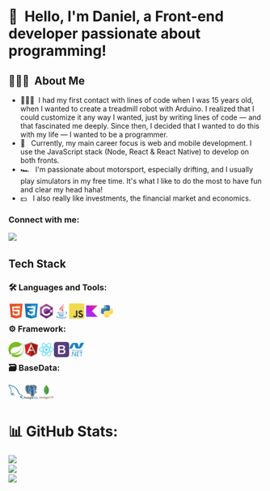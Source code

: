 <h1>👋 &nbsp;Hello, I'm Daniel, a Front-end developer passionate about programming!</h1>

<h2> 👨🏻‍💻 &nbsp;About Me </h2>

- 👨🏻‍💻 &nbsp;I had my first contact with lines of code when I was 15 years old, when I wanted to create a treadmill robot with Arduino. I realized that I could customize it any way I wanted, just by writing lines of code — and that fascinated me deeply. Since then, I decided that I wanted to do this with my life — I wanted to be a programmer.
- 🚀 &nbsp; Currently, my main career focus is web and mobile development. I use the JavaScript stack (Node, React & React Native) to develop on both fronts.
- 🏎 &nbsp; I'm passionate about motorsport, especially drifting, and I usually play simulators in my free time. It's what I like to do the most to have fun and clear my head haha!
- 💵 &nbsp; I also really like investments, the financial market and economics.

 ### Connect with me:

[<img src="https://img.shields.io/badge/-LinkedIn-%230077B5?style=for-the-badge&logo=linkedin&logoColor=white" target="_blank">][linkedin]

##  Tech Stack

### 🛠 Languages and Tools:
<div>
  <img align="left" alt="HTML5" height="30" width="30" src="https://raw.githubusercontent.com/devicons/devicon/master/icons/html5/html5-original.svg" />
  <img align="left" alt="CSS3" height="30" width="30" src="https://raw.githubusercontent.com/devicons/devicon/master/icons/css3/css3-original.svg" />
  <img align="left" alt="CSharp" height="30" width="30" src="https://raw.githubusercontent.com/devicons/devicon/master/icons/csharp/csharp-original.svg" />
  <img align="left" alt="Java" height="30" width="30" src="https://raw.githubusercontent.com/devicons/devicon/master/icons/java/java-original.svg" />
  <img align="left" alt="JavaScript" height="30" width="30" src="https://raw.githubusercontent.com/github/explore/80688e429a7d4ef2fca1e82350fe8e3517d3494d/topics/javascript/javascript.png" />
  <img align="left" alt="kotlin" height="30" width="30px" src="https://github.com/devicons/devicon/blob/master/icons/kotlin/kotlin-original.svg" />
  <img align="left" alt="Python" height="30" width="30" src="https://raw.githubusercontent.com/devicons/devicon/master/icons/python/python-original.svg" />
</div>

<br/>

### ⚙️ Framework:
<div>
  <img align="left" alt="SpringBoot" height="30" width="30" src="https://github.com/devicons/devicon/blob/master/icons/spring/spring-original.svg" />
  <img align="left" alt="Angular" height="30" width="30" src="https://github.com/devicons/devicon/blob/master/icons/angularjs/angularjs-original.svg" />
  <img align="left" alt="React" height="30" width="30" src="https://raw.githubusercontent.com/devicons/devicon/master/icons/react/react-original.svg" />
  <img align="left" alt="BootStrap" height="30" width="30" src="https://raw.githubusercontent.com/github/explore/80688e429a7d4ef2fca1e82350fe8e3517d3494d/topics/bootstrap/bootstrap.png" />
  <img align="left" alt=".Net" height="30" width="30" src="https://github.com/devicons/devicon/blob/master/icons/dot-net/dot-net-plain-wordmark.svg" />
</div>

<br/>

### 🗃 BaseData:
<div>
  <img align="left" alt="Mysql" height="30" width="30" src="https://github.com/devicons/devicon/blob/master/icons/mysql/mysql-original.svg" />
  <img align="left" alt="Postgresql" height="30" width="30" src="https://github.com/devicons/devicon/blob/master/icons/postgresql/postgresql-original-wordmark.svg" />
  <img align="left" alt="MongoDB" height="30" width="30" src="https://github.com/devicons/devicon/blob/master/icons/mongodb/mongodb-original-wordmark.svg" />
</div>

<br/>
<br/>

# 📊 GitHub Stats:
![](https://github-readme-stats.vercel.app/api?username=daniellimadev&theme=dracula&hide_border=false&include_all_commits=true&count_private=false)<br/>
![](https://github-readme-streak-stats.herokuapp.com/?user=daniellimadev&theme=dracula&hide_border=false)<br/>
![](https://github-readme-stats.vercel.app/api/top-langs/?username=daniellimadev&theme=dracula&hide_border=false&include_all_commits=true&count_private=false&layout=compact)


[linkedin]: https://www.linkedin.com/in/danielpereiralima/


  
